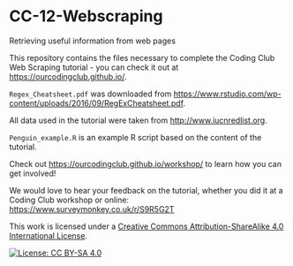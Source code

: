 # CC-12-Webscraping
Retrieving useful information from web pages

This repository contains the files necessary to complete the Coding Club Web Scraping tutorial - you can check it out at https://ourcodingclub.github.io/.

`Regex_Cheatsheet.pdf` was downloaded from https://www.rstudio.com/wp-content/uploads/2016/09/RegExCheatsheet.pdf. 

All data used in the tutorial were taken from http://www.iucnredlist.org.

`Penguin_example.R` is an example R script based on the content of the tutorial.

Check out https://ourcodingclub.github.io/workshop/ to learn how you can get involved!

We would love to hear your feedback on the tutorial, whether you did it at a Coding Club workshop or online: 
https://www.surveymonkey.co.uk/r/S9R5G2T

This work is licensed under a [Creative Commons Attribution-ShareAlike 4.0 International License](https://creativecommons.org/licenses/by-sa/4.0/).

[![License: CC BY-SA 4.0](https://licensebuttons.net/l/by-sa/4.0/80x15.png)](https://creativecommons.org/licenses/by-sa/4.0/)
